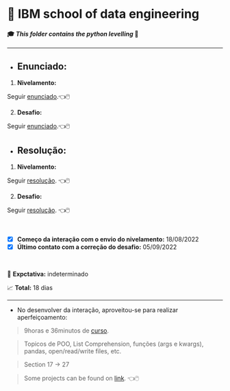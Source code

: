# :robot: IBM school of data engineering 
#### :mortar_board: *This folder contains the python levelling* :snake:

***

* ## Enunciado:
1. **Nivelamento:**

Seguir [enunciado](./1-nivelamento/images/enunciado.png).:point_left::computer_mouse:

2. **Desafio:**

Seguir [enunciado](./2-desafio/images/enunciado.png).:point_left::computer_mouse:


* ## Resolução:
1. **Nivelamento:**

Seguir [resolução](./1-nivelamento/resolucao/). :point_left::computer_mouse:

2. **Desafio:**

Seguir [resolução](./2-desafio/resolucao/). :point_left::computer_mouse:

<br>

- [x] **Começo da interação com o envio do nivelamento:** 18/08/2022
- [x] **Último contato com a correção do desafio:** 05/09/2022

<br>

:date: **Expctativa:** indeterminado

:chart_with_upwards_trend: **Total:** 18 dias

***

* No desenvolver da interação, aproveitou-se para realizar aperfeiçoamento:
> 9horas e 36minutos de [curso](https://www.udemy.com/course/100-days-of-code/).

> Topicos de POO, List Comprehension, funções (args e kwargs), pandas, open/read/write files, etc.

> Section 17 -> 27

> Some projects can be found on [link](https://github.com/DanScherr/learning-courses/tree/main/python/100-days-python). :point_left::computer_mouse: